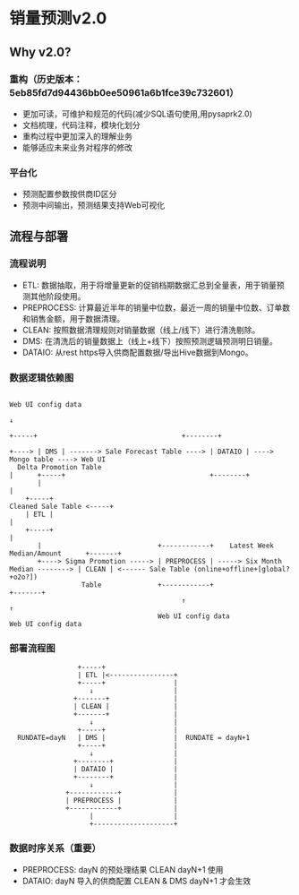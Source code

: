 # 销量预测v2.0

## Why v2.0?

### 重构（历史版本：5eb85fd7d94436bb0ee50961a6b1fce39c732601）
- 更加可读，可维护和规范的代码(减少SQL语句使用,用pysaprk2.0)
- 文档梳理，代码注释，模块化划分
- 重构过程中更加深入的理解业务
- 能够适应未来业务对程序的修改

### 平台化
- 预测配置参数按供商ID区分
- 预测中间输出，预测结果支持Web可视化

## 流程与部署

### 流程说明
- ETL: 数据抽取，用于将增量更新的促销档期数据汇总到全量表，用于销量预测其他阶段使用。
- PREPROCESS: 计算最近半年的销量中位数，最近一周的销量中位数、订单数和销售金额，用于数据清理。
- CLEAN: 按照数据清理规则对销量数据（线上/线下）进行清洗剔除。
- DMS: 在清洗后的销量数据上（线上+线下）按照预测逻辑预测明日销量。
- DATAIO: 从rest https导入供商配置数据/导出Hive数据到Mongo。

### 数据逻辑依赖图

```
                                                                          Web UI config data
                                                                                  ↓
                                                                               +-----+                                    +--------+
                                                                        +----> | DMS | -------> Sale Forecast Table ----> | DATAIO | ----> Mongo table ----> Web UI
  Delta Promotion Table                                                 |      +-----+                                    +--------+
       |                                                                |
    +-----+                                                      Cleaned Sale Table <-----+
    | ETL |                                                                               |
    +-----+                                                                               |
       |                             +------------+    Latest Week Median/Amount      +-------+
       +----> Sigma Promotion -----> | PREPROCESS | -----> Six Month Median --------> | CLEAN | <------ Sale Table (online+offline+[global?+o2o?])
                  Table              +------------+                                   +-------+
                                           ↑                                             ↑
                                     Web UI config data                            Web UI config data
```

### 部署流程图

```
                 +-----+
                 | ETL |<----------------+
                 +-----+                 |
                    ↓                    |
                +-------+                |
                | CLEAN |                |
                +-------+                |
                    ↓                    |
                 +-----+                 |
  RUNDATE=dayN   | DMS |                 |  RUNDATE = dayN+1
                 +-----+                 |
                    ↓                    |
                +--------+               |
                | DATAIO |               |
                +--------+               |
                    ↓                    |
              +------------+             |
              | PREPROCESS |             |
              +------------+             |
                    |                    |
                    +--------------------+
```

### 数据时序关系（重要）
- PREPROCESS: dayN 的预处理结果 CLEAN dayN+1 使用
- DATAIO: dayN 导入的供商配置 CLEAN & DMS dayN+1 才会生效
